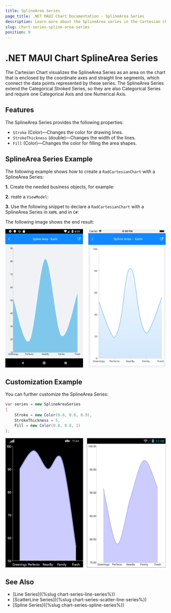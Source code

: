 ```yaml
---
title: SplineArea Series
page_title: .NET MAUI Chart Documentation - SplineArea Series
description: Learn more about the SplineArea series in the Cartesian chart.
slug: chart-series-spline-area-series
position: 0
---
```


# .NET MAUI Chart SplineArea Series

The Cartesian Chart visualizes the SplineArea Series as an area on the chart that is enclosed by the coordinate axes and straight line segments, which connect the data points represented by these series. The SplineArea Series extend the Categorical Stroked Series, so they are also Categorical Series and require one Categorical Axis and one Numerical Axis.

## Features

The SplineArea Series provides the following properties:

- `Stroke` (Color)&mdash;Changes the color for drawing lines.
- `StrokeThickness` (double)&mdash;Changes the width of the lines.
- `Fill` (Color)&mdash;Changes the color for filling the area shapes.

## SplineArea Series Example

The following example shows how to create a `RadCartesianChart` with a SplineArea Series:

**1.** Create the needed business objects, for example:

<snippet id='categorical-data-model' />

**2.** reate a `ViewModel`:

<snippet id='chart-series-categorical-view-model' />

**3.** Use the following snippet to declare a `RadCartesianChart` with a SplineArea Series in `XAML` and in `C#`:

<snippet id='chart-series-splinearea-xaml' />

The following image shows the end result:

![Basic SplineAreaSeries](images/cartesian-spline-area-series-basic-example.png)

## Customization Example

You can further customize the SplineArea Series:

```C#
var series = new SplineAreaSeries
{
	Stroke = new Color(0.6, 0.6, 0.9),
	StrokeThickness = 5,
	Fill = new Color(0.8, 0.8, 1)
};
```

![Customized SplineAreaSeries](images/cartesian-spline-area-series-customization-example.png)

## See Also

- [Line Series]({%slug chart-series-line-series%})
- [ScatterLine Series]({%slug chart-series-scatter-line-series%})
- [Spline Series]({%slug chart-series-spline-series%})
